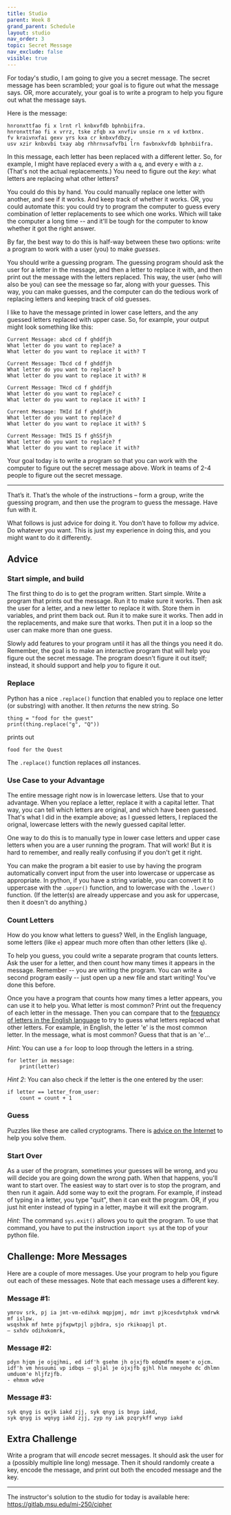 ```yaml
---
title: Studio
parent: Week 8
grand_parent: Schedule
layout: studio
nav_order: 3
topic: Secret Message
nav_exclude: false
visible: true
---
```


<!-- TODO: add info about .toupper() and .tolower().  add info about """ -->

For today's studio, I am going to give you a secret message.  The secret message has been scrambled; your goal is to
figure out what the message says.  OR, more accurately, your goal is to write a program to help you figure out what the
message says.

Here is the message:
```
hnronxttfao fi x lrnt rl knbxvfdb bphnbiifra. 
hnronxttfao fi x vrrz, tske zfqb xa xnvfiv unsie rn x vd kxtbnx. 
fv kraivnxfai gexv yrs kxa cr knbxvfdbzy, 
usv xzir knbxvbi txay abg rhhrnvsafvfbi lrn favbnxkvfdb bphnbiifra.
```

In this message, each letter has been replaced with a different letter. So, for example, I might have replaced every `a`
with a `q`, and every `e` with a `z`.  (That's not the actual replacements.)  You need to figure out the *key*: what
letters are replacing what other letters?

You could do this by hand.  You could manually replace one letter with another, and see if it works.  And keep track of
whether it works. OR, you could automate this: you could try to program the computer to guess every combination of
letter replacements to see which one works.  Which will take the computer a long time -- and it'll be tough for the
computer to know whether it got the right answer.

By far, the best way to do this is half-way between these two options: write a program to work with a user (you) to make
*guesses*. 

You should write a guessing program.   The guessing program should ask the user for a letter in the message,
and then a letter to replace it with, and then print out the message with the letters replaced. This way, the user
(who will also be you) can see the message so far, along with your guesses. This way, you can make guesses, and the
computer can do the tedious work of replacing letters and keeping track of old guesses.

I like to have the message printed in lower case letters, and the any guessed letters replaced with upper case.   So,
for example, your output might look something like this:

```
Current Message: abcd cd f ghddfjh
What letter do you want to replace? a
What letter do you want to replace it with? T

Current Message: Tbcd cd f ghddfjh
What letter do you want to replace? b
What letter do you want to replace it with? H

Current Message: THcd cd f ghddfjh
What letter do you want to replace? c
What letter do you want to replace it with? I

Current Message: THId Id f ghddfjh
What letter do you want to replace? d
What letter do you want to replace it with? S

Current Message: THIS IS f ghSSfjh
What letter do you want to replace? f
What letter do you want to replace it with? 
```
    
Your goal today is to write a program so that you can work with the computer to figure out the secret message above.
Work in teams of 2-4 people to figure out the secret message.

---

That’s it. That’s the whole of the instructions – form a group, write the guessing program, and then use the
program to guess the message. Have fun with it. 

What follows is just advice for doing it. You don’t have to follow my advice. Do whatever you want. This is just my
experience in doing this, and you might want to do it differently.

## Advice

### Start simple, and build

The first thing to do is to get the program written.  Start simple.  Write a program that prints out the message.  Run it to make
sure it works.  Then ask the user for a letter, and a new letter to replace it with.  Store them in variables, and print
them back out.  Run it to make sure it works.   Then add in the replacements, and make sure that works.  Then put it in
a loop so the user can make more than one guess.  

Slowly add features to your program until it has all the things you need it do.  Remember, the goal is to make an
interactive program that will help you figure out the secret message.  The program doesn't figure it out itself;
instead, it should support and help *you* to figure it out.

### Replace

Python has a nice `.replace()` function that enabled you to replace one letter (or substring) with another. It then
*returns* the new string.  So
```
thing = "food for the guest"
print(thing.replace("g", "Q"))
```
prints out
```
food for the Quest
```
The `.replace()` function replaces *all* instances.

### Use Case to your Advantage

The entire message right now is in lowercase letters.  Use that to your advantage.  When you replace a letter, replace
it with a capital letter. That way, you can tell which letters are original, and which have been  guessed.  That's what
I did in the example above; as I guessed letters, I replaced the orignal, lowercase letters with the newly guessed
capital letter.

One way to do this is to manually type in lower case letters and upper case letters when you are a user running the
program.  That will work!   But it is hard to remember, and really really confusing if you don't get it right.

You can make the program a bit easier to use by having the program automatically convert input from the user into
lowercase or uppercase as appropriate.  In python, if you have a string variable, you can convert it to uppercase with
the `.upper()` function, and to lowercase with the `.lower()` function.  (If the letter(s) are already uppercase and you
ask for uppercase, then it doesn't do anything.)


### Count Letters

How do you know what letters to guess?  Well, in the English language, some letters (like `e`) appear much more often
than other letters (like `q`).  

To help you guess, you could write a separate program that counts letters.  Ask the user for a letter, and then count
how many times it appears in the message.  Remember -- you are writing the program.  You can write a second program
easily -- just open up a new file and start writing!  You've done this before.

Once you have a program that counts how many times a letter appears, you can use it to help you.  What letter is most
common?  Print out the frequency of each letter in the message.  Then you can compare that to the [frequency of letters
in the English language](https://en.wikipedia.org/wiki/Caesar_cipher#/media/File:English-slf.png) to try to guess what
letters replaced what other letters.   For example, in English, the letter 'e' is the most common letter.  In the
message, what is most common?  Guess that that is an 'e'...  

*Hint*: You can use a `for` loop to loop through the letters in a string.
```
for letter in message:
	print(letter)
```

*Hint 2*: You can also check if the letter is the one entered by the user:
```
if letter == letter_from_user:
	count = count + 1
```

### Guess

Puzzles like these are called cryptograms.   There is [advice on the Internet](https://grammar.yourdictionary.com/games-puzzles-and-worksheets/how-to-solve-cryptograms.html) to help you solve them.

### Start Over

As a user of the program, sometimes your guesses will be wrong, and you will decide you are going down the wrong path.
When that happens, you'll want to start over.  The easiest way to start over is to stop the program, and then run it
again.   Add some way to exit the program.  For example, if instead of typing in a letter, you type "quit", then it can
exit the program.  OR, if you just hit enter instead of typing in a letter, maybe it will exit the program.

*Hint*:
The command `sys.exit()` allows you to quit the program.   To use that command, you have to put the instruction `import
sys` at the top of your python file.

<!--
### Print out the key

Once the program is finished, have the program print out the key.  Each time there is a substitution, store that in a
dictionary.  So if the user guesses that the letter `f` is really `A`, then store that in a dictionary:
```
solution['f'] = 'A'
```

Then, at the end of the program, print out the key so we know what letter is substituted for what, like this:

```
{'a': 'T', 'b': 'H', 'c': 'I', 'd': 'S', 'f': 'A', 'g': 'M', 'h': 'E', 'j': 'G'}
```

-->
## Challenge: More Messages

Here are a couple of more messages.  Use your program to help you figure out each of these messages.  Note that each
message uses a different key.

### Message #1:
```
ymrov srk, pj ia jmt-vm-edihxk mqpjpmj, mdr imvt pjkcesdvtphxk vmdrwk mf islpw. 
wsqshxk mf hmte pjfxpwtpjl pjbdra, sjo rkikoapjl pt. 
― sxhdv odihxkomrk,
```

### Message #2:
```
pdyn hjqm je ojqjhmi, ed idf'h gsehm jh ojxjfb edqmdfm moem'e ojcm. 
idf'h vm hnsuumi vp idbqs – gljal je ojxjfb gjhl hlm nmeyohe dc dhlmn umduom'e hljfzjfb. 
- ehmxm wdve
```

### Message #3:
```
syk qnyg is qxjk iakd zjj, syk qnyg is bnyp iakd, 
syk qnyg is wqnyg iakd zjj, zyp ny iak pzqrykff wnyp iakd
```

## Extra Challenge
Write a program that will *encode* secret messages.  It should ask the user for
a (possibly multiple line long) message.  Then it should randomly create a key,
encode the message, and print out both the encoded message and the key.

---

The instructor's solution to the studio for today is available here:
<https://gitlab.msu.edu/mi-250/cipher>
